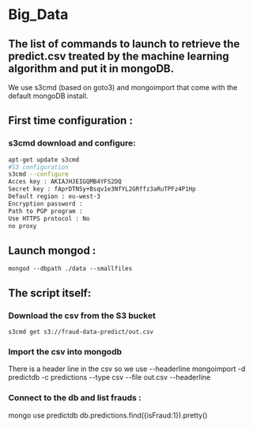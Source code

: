 # Big_Data


## The list of commands to launch to retrieve the predict.csv treated by the machine learning algorithm and put it in mongoDB.
We use s3cmd (based on goto3) and mongoimport that come with the default mongoDB install.


## First time configuration : 
### s3cmd download and configure:
```BASH
apt-get update s3cmd
#S3 configuration
s3cmd --configure
Acces key : AKIAJHJEIGQMB4YFS2DQ
Secret key : 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
Default region : eu-west-3
Encryption password : 
Path to PGP program :
Use HTTPS protocol : No
no proxy
```
## Launch mongod  : 
```
mongod --dbpath ./data --smallfiles
```


## The script itself:

### Download the csv from the S3 bucket
```
s3cmd get s3://fraud-data-predict/out.csv
```

### Import the csv into mongodb
There is a header line in the csv so we use --headerline
mongoimport -d predictdb -c predictions --type csv --file out.csv --headerline 


### Connect to the db and list frauds : 
mongo
use predictdb
db.predictions.find({isFraud:1}).pretty()

